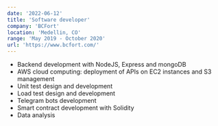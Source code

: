 ```yaml
---
date: '2022-06-12'
title: 'Software developer'
company: 'BCFort'
location: 'Medellin, CO'
range: 'May 2019 - October 2020'
url: 'https://www.bcfort.com/'
---
```


- Backend development with NodeJS, Express and mongoDB
- AWS cloud computing: deployment of APIs on EC2 instances and S3 management
- Unit test design and development
- Load test design and development
- Telegram bots development
- Smart contract development with Solidity
- Data analysis
